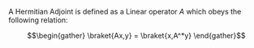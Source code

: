 A Hermitian Adjoint is defined as a Linear operator $A$ which obeys the following relation: 

$$\begin{gather} \braket{Ax,y} = \braket{x,A^*y} \end{gather}$$